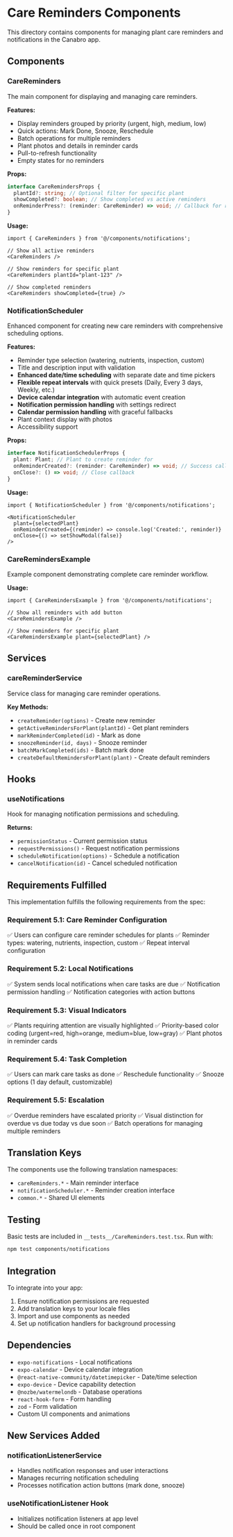 # Care Reminders Components

This directory contains components for managing plant care reminders and notifications in the Canabro app.

## Components

### CareReminders

The main component for displaying and managing care reminders.

**Features:**
- Display reminders grouped by priority (urgent, high, medium, low)
- Quick actions: Mark Done, Snooze, Reschedule
- Batch operations for multiple reminders
- Plant photos and details in reminder cards
- Pull-to-refresh functionality
- Empty states for no reminders

**Props:**
```typescript
interface CareRemindersProps {
  plantId?: string; // Optional filter for specific plant
  showCompleted?: boolean; // Show completed vs active reminders
  onReminderPress?: (reminder: CareReminder) => void; // Callback for reminder tap
}
```

**Usage:**
```tsx
import { CareReminders } from '@/components/notifications';

// Show all active reminders
<CareReminders />

// Show reminders for specific plant
<CareReminders plantId="plant-123" />

// Show completed reminders
<CareReminders showCompleted={true} />
```

### NotificationScheduler

Enhanced component for creating new care reminders with comprehensive scheduling options.

**Features:**
- Reminder type selection (watering, nutrients, inspection, custom)
- Title and description input with validation
- **Enhanced date/time scheduling** with separate date and time pickers
- **Flexible repeat intervals** with quick presets (Daily, Every 3 days, Weekly, etc.)
- **Device calendar integration** with automatic event creation
- **Notification permission handling** with settings redirect
- **Calendar permission handling** with graceful fallbacks
- Plant context display with photos
- Accessibility support

**Props:**
```typescript
interface NotificationSchedulerProps {
  plant: Plant; // Plant to create reminder for
  onReminderCreated?: (reminder: CareReminder) => void; // Success callback
  onClose?: () => void; // Close callback
}
```

**Usage:**
```tsx
import { NotificationScheduler } from '@/components/notifications';

<NotificationScheduler
  plant={selectedPlant}
  onReminderCreated={(reminder) => console.log('Created:', reminder)}
  onClose={() => setShowModal(false)}
/>
```

### CareRemindersExample

Example component demonstrating complete care reminder workflow.

**Usage:**
```tsx
import { CareRemindersExample } from '@/components/notifications';

// Show all reminders with add button
<CareRemindersExample />

// Show reminders for specific plant
<CareRemindersExample plant={selectedPlant} />
```

## Services

### careReminderService

Service class for managing care reminder operations.

**Key Methods:**
- `createReminder(options)` - Create new reminder
- `getActiveRemindersForPlant(plantId)` - Get plant reminders
- `markReminderCompleted(id)` - Mark as done
- `snoozeReminder(id, days)` - Snooze reminder
- `batchMarkCompleted(ids)` - Batch mark done
- `createDefaultRemindersForPlant(plant)` - Create default reminders

## Hooks

### useNotifications

Hook for managing notification permissions and scheduling.

**Returns:**
- `permissionStatus` - Current permission status
- `requestPermissions()` - Request notification permissions
- `scheduleNotification(options)` - Schedule a notification
- `cancelNotification(id)` - Cancel scheduled notification

## Requirements Fulfilled

This implementation fulfills the following requirements from the spec:

### Requirement 5.1: Care Reminder Configuration
✅ Users can configure care reminder schedules for plants
✅ Reminder types: watering, nutrients, inspection, custom
✅ Repeat interval configuration

### Requirement 5.2: Local Notifications
✅ System sends local notifications when care tasks are due
✅ Notification permission handling
✅ Notification categories with action buttons

### Requirement 5.3: Visual Indicators
✅ Plants requiring attention are visually highlighted
✅ Priority-based color coding (urgent=red, high=orange, medium=blue, low=gray)
✅ Plant photos in reminder cards

### Requirement 5.4: Task Completion
✅ Users can mark care tasks as done
✅ Reschedule functionality
✅ Snooze options (1 day default, customizable)

### Requirement 5.5: Escalation
✅ Overdue reminders have escalated priority
✅ Visual distinction for overdue vs due today vs due soon
✅ Batch operations for managing multiple reminders

## Translation Keys

The components use the following translation namespaces:
- `careReminders.*` - Main reminder interface
- `notificationScheduler.*` - Reminder creation interface
- `common.*` - Shared UI elements

## Testing

Basic tests are included in `__tests__/CareReminders.test.tsx`. Run with:

```bash
npm test components/notifications
```

## Integration

To integrate into your app:

1. Ensure notification permissions are requested
2. Add translation keys to your locale files
3. Import and use components as needed
4. Set up notification handlers for background processing

## Dependencies

- `expo-notifications` - Local notifications
- `expo-calendar` - Device calendar integration
- `@react-native-community/datetimepicker` - Date/time selection
- `expo-device` - Device capability detection
- `@nozbe/watermelondb` - Database operations
- `react-hook-form` - Form handling
- `zod` - Form validation
- Custom UI components and animations

## New Services Added

### notificationListenerService
- Handles notification responses and user interactions
- Manages recurring notification scheduling
- Processes notification action buttons (mark done, snooze)

### useNotificationListener Hook
- Initializes notification listeners at app level
- Should be called once in root component